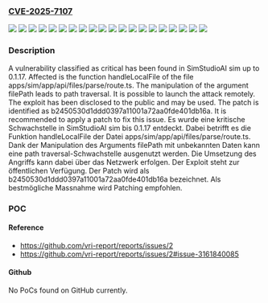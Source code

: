 ### [CVE-2025-7107](https://cve.mitre.org/cgi-bin/cvename.cgi?name=CVE-2025-7107)
![](https://img.shields.io/static/v1?label=Product&message=sim&color=blue)
![](https://img.shields.io/static/v1?label=Version&message=0.1.0%20&color=brightgreen)
![](https://img.shields.io/static/v1?label=Version&message=0.1.1%20&color=brightgreen)
![](https://img.shields.io/static/v1?label=Version&message=0.1.10%20&color=brightgreen)
![](https://img.shields.io/static/v1?label=Version&message=0.1.11%20&color=brightgreen)
![](https://img.shields.io/static/v1?label=Version&message=0.1.12%20&color=brightgreen)
![](https://img.shields.io/static/v1?label=Version&message=0.1.13%20&color=brightgreen)
![](https://img.shields.io/static/v1?label=Version&message=0.1.14%20&color=brightgreen)
![](https://img.shields.io/static/v1?label=Version&message=0.1.15%20&color=brightgreen)
![](https://img.shields.io/static/v1?label=Version&message=0.1.16%20&color=brightgreen)
![](https://img.shields.io/static/v1?label=Version&message=0.1.17%20&color=brightgreen)
![](https://img.shields.io/static/v1?label=Version&message=0.1.2%20&color=brightgreen)
![](https://img.shields.io/static/v1?label=Version&message=0.1.3%20&color=brightgreen)
![](https://img.shields.io/static/v1?label=Version&message=0.1.4%20&color=brightgreen)
![](https://img.shields.io/static/v1?label=Version&message=0.1.5%20&color=brightgreen)
![](https://img.shields.io/static/v1?label=Version&message=0.1.6%20&color=brightgreen)
![](https://img.shields.io/static/v1?label=Version&message=0.1.7%20&color=brightgreen)
![](https://img.shields.io/static/v1?label=Version&message=0.1.8%20&color=brightgreen)
![](https://img.shields.io/static/v1?label=Version&message=0.1.9%20&color=brightgreen)
![](https://img.shields.io/static/v1?label=Vulnerability&message=Path%20Traversal&color=brightgreen)

### Description

A vulnerability classified as critical has been found in SimStudioAI sim up to 0.1.17. Affected is the function handleLocalFile of the file apps/sim/app/api/files/parse/route.ts. The manipulation of the argument filePath leads to path traversal. It is possible to launch the attack remotely. The exploit has been disclosed to the public and may be used. The patch is identified as b2450530d1ddd0397a11001a72aa0fde401db16a. It is recommended to apply a patch to fix this issue.
Es wurde eine kritische Schwachstelle in SimStudioAI sim bis 0.1.17 entdeckt. Dabei betrifft es die Funktion handleLocalFile der Datei apps/sim/app/api/files/parse/route.ts. Dank der Manipulation des Arguments filePath mit unbekannten Daten kann eine path traversal-Schwachstelle ausgenutzt werden. Die Umsetzung des Angriffs kann dabei über das Netzwerk erfolgen. Der Exploit steht zur öffentlichen Verfügung. Der Patch wird als b2450530d1ddd0397a11001a72aa0fde401db16a bezeichnet. Als bestmögliche Massnahme wird Patching empfohlen.

### POC

#### Reference
- https://github.com/vri-report/reports/issues/2
- https://github.com/vri-report/reports/issues/2#issue-3161840085

#### Github
No PoCs found on GitHub currently.


